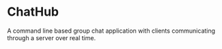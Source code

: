 # ChatHub
A command line based group chat application with clients communicating through a server over real time.
